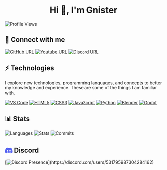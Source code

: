 &nbsp;
<h1 align="center">Hi 👋, I'm Gnister</h1>

![Profile Views](https://komarev.com/ghpvc/?username=GnisterDev&style=for-the-badge)

## 💾 Connect with me
[![GitHub URL](https://img.shields.io/badge/GitHub-100000?style=for-the-badge&logo=github&logoColor=white)](https://github.com/GnisterDev)
[![Youtube URL](https://img.shields.io/badge/YouTube-FF0000?style=for-the-badge&logo=youtube&logoColor=white)](https://www.youtube.com/channel/UCk8Yycki2EeNdmnCpnxzUag)
[![Discord URL](https://img.shields.io/badge/Discord-5865F2?style=for-the-badge&logo=discord&logoColor=white)](./)

## ⚡ Technologies
I explore new technologies, programming languages, and concepts to better my knowledge and experience. These are some of the things I am familiar with.

[![VS Code](https://img.shields.io/badge/VSCode-0078D4?style=for-the-badge&logo=visual%20studio%20code&logoColor=white)](https://code.visualstudio.com/)
[![HTML5](https://img.shields.io/badge/HTML5-E34F26?style=for-the-badge&logo=html5&logoColor=white)](https://developer.mozilla.org/en-US/docs/Learn/HTML)
[![CSS3](https://img.shields.io/badge/CSS3-1572B6?style=for-the-badge&logo=css3&logoColor=white)](https://developer.mozilla.org/en-US/docs/Learn/CSS)
[![JavaScript](https://img.shields.io/badge/JavaScript-323330?style=for-the-badge&logo=javascript&logoColor=F7DF1E)](https://developer.mozilla.org/en-US/docs/Learn/JavaScript)
[![Python](https://img.shields.io/badge/Python-FFD43B?style=for-the-badge&logo=python&logoColor=blue)](https://www.python.org)
[![Blender](https://img.shields.io/badge/blender-%23F5792A.svg?style=for-the-badge&logo=blender&logoColor=white)](https://www.blender.org/)
[![Godot](https://img.shields.io/badge/Godot-478CBF?style=for-the-badge&logo=GodotEngine&logoColor=white)](https://godotengine.org/)
[![]()]()

## 📊 Stats
![Languages](https://github-readme-stats.vercel.app/api/top-langs/?username=GnisterDev&theme=blueberry&count_private=true&hide_border=true&line_height=25)
![Stats](https://github-readme-stats.vercel.app/api?username=GnisterDev&theme=blueberry&count_private=true&hide_border=true&line_height=25)
![Commits](https://github-readme-streak-stats.herokuapp.com/?user=GnisterDev&theme=blueberry&count_private=true&hide_border=true&line_height=25)

## <img src="./img/discord.svg" width="24px" style="position:relative;top:5px"> Discord

[![Discord Presence](https://lanyard-profile-readme.vercel.app/api/531795987304284162?showDisplayName=true&animated=true&hideDiscrim=true&idleMessage=Probably%20programming%20something...)](https://discord.com/users/531795987304284162)
